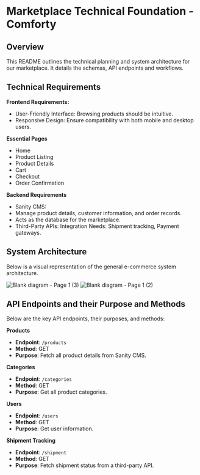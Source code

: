 # Marketplace Technical Foundation - Comforty

## Overview
This README outlines the technical planning and system architecture for our marketplace. 
It details the schemas, API endpoints and workflows.


 ## Technical Requirements
**Frontend Requirements:**
- User-Friendly Interface: Browsing products should be intuitive.
- Responsive Design: Ensure compatibility with both mobile and desktop users.

**Essential Pages**
- Home
- Product Listing
- Product Details
- Cart
- Checkout
- Order Confirmation
  
**Backend Requirements**
- Sanity CMS:
- Manage product details, customer information, and order records.
- Acts as the database for the marketplace.
- Third-Party APIs: Integration Needs: Shipment tracking, Payment gateways.



## System Architecture

Below is a visual representation of the general e-commerce system architecture.

![Blank diagram - Page 1 (3)](https://github.com/user-attachments/assets/be967c30-59c2-48e7-b533-c7d9af7209b8)
![Blank diagram - Page 1 (2)](https://github.com/user-attachments/assets/ab62baa9-2d21-4914-ac92-4cbee3f95d4c)



## API Endpoints and their Purpose and Methods
Below are the key API endpoints, their purposes, and methods:

**Products**  
- **Endpoint**: `/products`  
- **Method**: GET  
- **Purpose**: Fetch all product details from Sanity CMS.  

**Categories**  
- **Endpoint**: `/categories`  
- **Method**: GET  
- **Purpose**: Get all product categories.  

**Users**  
- **Endpoint**: `/users`  
- **Method**: GET  
- **Purpose**: Get user information.  

**Shipment Tracking**  
- **Endpoint**: `/shipment`  
- **Method**: GET  
- **Purpose**: Fetch shipment status from a third-party API.  

